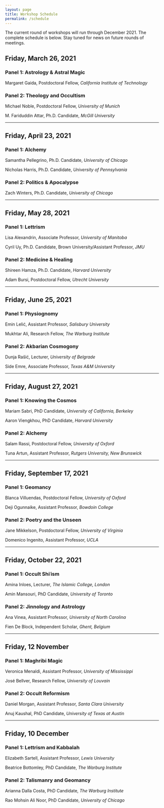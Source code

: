 ```yaml
---
layout: page
title: Workshop Schedule
permalink: /schedule
---
```


The current round of workshops will run through December 2021. The complete schedule is below. Stay tuned for news on future rounds of meetings.

## Friday, March 26, 2021

### Panel 1: Astrology & Astral Magic

Margaret Gaida, Postdoctoral Fellow, *California Institute of Technology*

### Panel 2: Theology and Occultism

Michael Noble, Postdoctoral Fellow, *University of Munich*

M. Fariduddin Attar, Ph.D. Candidate, *McGill University*

***

## Friday, April 23, 2021

### Panel 1: Alchemy

Samantha Pellegrino, Ph.D. Candidate, *University of Chicago*

Nicholas Harris, Ph.D. Candidate, *University of Pennsylvania*

### Panel 2: Politics & Apocalypse

Zach Winters, Ph.D. Candidate, *University of Chicago*

***

## Friday, May 28, 2021

### Panel 1: Lettrism

Lisa Alexandrin, Associate Professor, *University of Manitoba*

Cyril Uy, Ph.D. Candidate, Brown University/Assistant Professor, *JMU*

### Panel 2: Medicine & Healing

Shireen Hamza, Ph.D. Candidate, *Harvard University*

Adam Bursi, Postdoctoral Fellow, *Utrecht University*

***

## Friday, June 25, 2021

### Panel 1: Physiognomy

Emin Lelić, Assistant Professor, *Salisbury University*

Mukhtar Ali, Research Fellow, *The Warburg Institute*

### Panel 2: Akbarian Cosmogony

Dunja Rašić, Lecturer, *University of Belgrade*

Side Emre, Associate Professor, *Texas A&M University*

***

## Friday, August 27, 2021

### Panel 1: Knowing the Cosmos

Mariam Sabri, PhD Candidate, *University of California, Berkeley*

Aaron Viengkhou, PhD Candidate, *Harvard University*

### Panel 2: Alchemy

Salam Rassi, Postdoctoral Fellow, *University of Oxford*

Tuna Artun, Assistant Professor, *Rutgers University, New Brunswick*

***

## Friday, September 17, 2021

### Panel 1: Geomancy

Blanca Villuendas, Postdoctoral Fellow, *University of Oxford*

Deji Ogunnaike, Assistant Professor, *Bowdoin College*

### Panel 2: Poetry and the Unseen

Jane Mikkelson, Postdoctoral Fellow, *University of Virginia*

Domenico Ingenito, Assistant Professor, *UCLA*

***

## Friday, October 22, 2021

### Panel 1: Occult Shiʿism

Amina Inloes, Lecturer, *The Islamic College, London*

Amin Mansouri, PhD Candidate, *University of Toronto*

### Panel 2: Jinnology and Astrology

Ana Vinea, Assistant Professor, *University of North Carolina*

Fien De Block, Independent Scholar, *Ghent, Belgium*

***

## Friday, 12 November

### Panel 1: Maghribi Magic

Veronica Menaldi, Assistant Professor, *University of Mississippi*

José Bellver, Research Fellow, *University of Louvain*

### Panel 2: Occult Reformism

Daniel Morgan, Assistant Professor, *Santa Clara University*

Anuj Kaushal, PhD Candidate, *University of Texas at Austin*

***

## Friday, 10 December

### Panel 1: Lettrism and Kabbalah

Elizabeth Sartell, Assistant Professor, *Lewis University*

Beatrice Bottomley, PhD Candidate, *The Warburg Institute*

### Panel 2: Talismanry and Geomancy

Arianna Dalla Costa, PhD Candidate, *The Warburg Institute*

Rao Mohsin Ali Noor, PhD Candidate, *University of Chicago*
